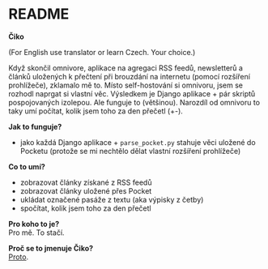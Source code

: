 # README

__Čiko__

(For English use translator or learn Czech. Your choice.)

Když skončil omnivore, aplikace na agregaci RSS feedů, newsletterů a článků uložených k přečtení při brouzdání na internetu (pomocí rozšíření prohlížeče), zklamalo mě to. Místo self-hostování si omnivoru, jsem se rozhodl naprgat si vlastní věc. Výsledkem je Django aplikace + pár skriptů pospojovaných izolepou. Ale funguje to (většinou). Narozdíl od omnivoru to taky umí počítat, kolik jsem toho za den přečetl (+-). 

__Jak to funguje?__  
- jako každá Django aplikace + `parse_pocket.py` stahuje věci uložené do Pocketu (protože se mi nechtělo dělat vlastní rozšíření prohlížeče)  

__Co to umí?__  
- zobrazovat články získané z RSS feedů
- zobrazovat články uložené přes Pocket
- ukládat označené pasáže z textu (aka výpisky z četby)
- spočítat, kolik jsem toho za den přečetl

__Pro koho to je?__  
Pro mě. To stačí.  

__Proč se to jmenuje Čiko?__  
[Proto](https://cs.wikipedia.org/wiki/Willy_Fog_na_cest%C4%9B_kolem_sv%C4%9Bta).